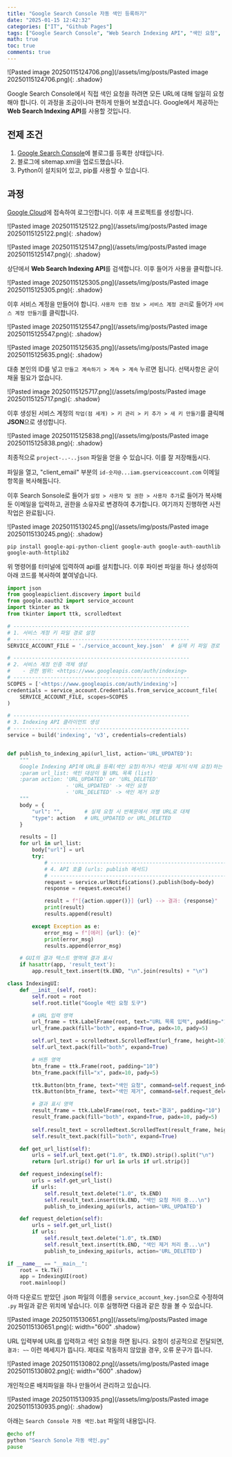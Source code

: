 ```yaml
---
title: "Google Search Console 자동 색인 등록하기"
date: "2025-01-15 12:42:32"
categories: ["IT", "Github Pages"]
tags: ["Google Search Console", "Web Search Indexing API", "색인 요청", "Python", "서비스 계정", "GUI", "자동화", "JSON"]
math: true
toc: true
comments: true
---
```


![Pasted image 20250115124706.png](/assets/img/posts/Pasted image 20250115124706.png){: .shadow}

Google Search Console에서 직접 색인 요청을 하려면 모든 URL에 대해 일일히 요청해야 합니다. 이 과정을 조금이나마 편하게 만들어 보겠습니다. Google에서 제공하는 **Web Search Indexing API**를 사용할 것입니다.

## 전제 조건

1. [Google Search Console](https://search.google.com/search-console?hl=ko)에 블로그를 등록한 상태입니다.
2. 블로그에 sitemap.xml을 업로드했습니다.
3. Python이 설치되어 있고, pip를 사용할 수 있습니다.

## 과정

[Google Cloud](https://console.cloud.google.com/)에 접속하여 로그인합니다. 이후 새 프로젝트를 생성합니다.

![Pasted image 20250115125122.png](/assets/img/posts/Pasted image 20250115125122.png){: .shadow}

![Pasted image 20250115125147.png](/assets/img/posts/Pasted image 20250115125147.png){: .shadow}

상단에서 **Web Search Indexing API**를 검색합니다. 이후 들어가 사용을 클릭합니다.

![Pasted image 20250115125305.png](/assets/img/posts/Pasted image 20250115125305.png){: .shadow}

이후 서비스 계정을 만들어야 합니다. `사용자 인증 정보 > 서비스 계정 관리`로 들어가 `서비스 계정 만들기`를 클릭합니다.

![Pasted image 20250115125547.png](/assets/img/posts/Pasted image 20250115125547.png){: .shadow}

![Pasted image 20250115125635.png](/assets/img/posts/Pasted image 20250115125635.png){: .shadow}

대충 본인의 ID를 넣고 `만들고 계속하기 > 계속 > 계속` 누르면 됩니다. 선택사항은 굳이 채울 필요가 없습니다.

![Pasted image 20250115125717.png](/assets/img/posts/Pasted image 20250115125717.png){: .shadow}

이후 생성된 서비스 계정의 `작업(점 세개) > 키 관리 > 키 추가 > 새 키 만들기`를 클릭해 **JSON**으로 생성합니다.

![Pasted image 20250115125838.png](/assets/img/posts/Pasted image 20250115125838.png){: .shadow}

최종적으로 `project-..-..json` 파일을 얻을 수 있습니다. 이를 잘 저장해둡시다.

파일을 열고, "client_email" 부분의 `id-숫자@...iam.gserviceaccount.com` 이메일 항목을 복사해둡니다.

이후 Search Sonsole로 들어가 `설정 > 사용자 및 권한 > 사용자 추가`로 들어가 복사해둔 이메일을 입력하고, 권한을 소유자로 변경하여 추가합니다. 여기까지 진행하면 사전 작업은 완료됩니다.

![Pasted image 20250115130245.png](/assets/img/posts/Pasted image 20250115130245.png){: .shadow}

```shell
pip install google-api-python-client google-auth google-auth-oauthlib google-auth-httplib2
```

위 명령어를 터미널에 입력하여 api를 설치합니다. 이후 파이썬 파일을 하나 생성하여 아래 코드를 복사하여 붙여넣습니다.

```python
import json
from googleapiclient.discovery import build
from google.oauth2 import service_account
import tkinter as tk
from tkinter import ttk, scrolledtext

# ---------------------------------------------------------
# 1. 서비스 계정 키 파일 경로 설정
# ---------------------------------------------------------
SERVICE_ACCOUNT_FILE = './service_account_key.json'  # 실제 키 파일 경로

# ---------------------------------------------------------
# 2. 서비스 계정 인증 객체 생성
#    - 권한 범위: <https://www.googleapis.com/auth/indexing>
# ---------------------------------------------------------
SCOPES = ['<https://www.googleapis.com/auth/indexing'>]
credentials = service_account.Credentials.from_service_account_file(
    SERVICE_ACCOUNT_FILE, scopes=SCOPES
)

# ---------------------------------------------------------
# 3. Indexing API 클라이언트 생성
# ---------------------------------------------------------
service = build('indexing', 'v3', credentials=credentials)


def publish_to_indexing_api(url_list, action='URL_UPDATED'):
    """
    Google Indexing API에 URL을 등록(색인 요청)하거나 색인을 제거(삭제 요청)하는 함수.
    :param url_list: 색인 대상이 될 URL 목록 (list)
    :param action: 'URL_UPDATED' or 'URL_DELETED'
                   - 'URL_UPDATED' -> 색인 요청
                   - 'URL_DELETED' -> 색인 제거 요청
    """
    body = {
        "url": "",       # 실제 요청 시 반복문에서 개별 URL로 대체
        "type": action   # URL_UPDATED or URL_DELETED
    }

    results = []
    for url in url_list:
        body["url"] = url
        try:
            # ---------------------------------------------------------
            # 4. API 호출 (urls: publish 메서드)
            # ---------------------------------------------------------
            request = service.urlNotifications().publish(body=body)
            response = request.execute()

            result = f"[{action.upper()}] {url} --> 결과: {response}"
            print(result)
            results.append(result)

        except Exception as e:
            error_msg = f"[에러] {url}: {e}"
            print(error_msg)
            results.append(error_msg)

    # GUI의 결과 텍스트 영역에 결과 표시
    if hasattr(app, 'result_text'):
        app.result_text.insert(tk.END, "\n".join(results) + "\n")

class IndexingUI:
    def __init__(self, root):
        self.root = root
        self.root.title("Google 색인 요청 도구")

        # URL 입력 영역
        url_frame = ttk.LabelFrame(root, text="URL 목록 입력", padding="10")
        url_frame.pack(fill="both", expand=True, padx=10, pady=5)

        self.url_text = scrolledtext.ScrolledText(url_frame, height=10)
        self.url_text.pack(fill="both", expand=True)

        # 버튼 영역
        btn_frame = ttk.Frame(root, padding="10")
        btn_frame.pack(fill="x", padx=10, pady=5)

        ttk.Button(btn_frame, text="색인 요청", command=self.request_indexing).pack(side="left", padx=5)
        ttk.Button(btn_frame, text="색인 제거", command=self.request_deletion).pack(side="left", padx=5)

        # 결과 표시 영역
        result_frame = ttk.LabelFrame(root, text="결과", padding="10")
        result_frame.pack(fill="both", expand=True, padx=10, pady=5)
        
        self.result_text = scrolledtext.ScrolledText(result_frame, height=10)
        self.result_text.pack(fill="both", expand=True)

    def get_url_list(self):
        urls = self.url_text.get("1.0", tk.END).strip().split("\n")
        return [url.strip() for url in urls if url.strip()]

    def request_indexing(self):
        urls = self.get_url_list()
        if urls:
            self.result_text.delete("1.0", tk.END)
            self.result_text.insert(tk.END, "색인 요청 처리 중...\n")
            publish_to_indexing_api(urls, action='URL_UPDATED')

    def request_deletion(self):
        urls = self.get_url_list()
        if urls:
            self.result_text.delete("1.0", tk.END)
            self.result_text.insert(tk.END, "색인 제거 처리 중...\n")
            publish_to_indexing_api(urls, action='URL_DELETED')

if __name__ == "__main__":
    root = tk.Tk()
    app = IndexingUI(root)
    root.mainloop()
```

아까 다운로드 받았던 .json 파일의 이름을 `service_account_key.json`으로 수정하여 `.py` 파일과 같은 위치에 넣습니다. 이후 실행하면 다음과 같은 창을 볼 수 있습니다.

![Pasted image 20250115130651.png](/assets/img/posts/Pasted image 20250115130651.png){: width="600" .shadow}

URL 입력부에 URL를 입력하고 색인 요청을 하면 됩니다. 요청이 성공적으로 전달되면, `결과: ~~` 이런 메세지가 뜹니다. 제대로 작동하지 않았을 경우, 오류 문구가 뜹니다. 

![Pasted image 20250115130802.png](/assets/img/posts/Pasted image 20250115130802.png){: width="600" .shadow}

개인적으론 배치파일을 하나 만들어서 관리하고 있습니다.

![Pasted image 20250115130935.png](/assets/img/posts/Pasted image 20250115130935.png){: .shadow}

아래는 `Search Console 자동 색인.bat` 파일의 내용입니다.

```bat
@echo off
python "Search Sonole 자동 색인.py"
pause
```